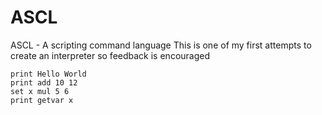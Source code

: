 # ASCL
ASCL - A scripting command language
This is one of my first attempts to create an interpreter so feedback is encouraged
```
print Hello World
print add 10 12
set x mul 5 6
print getvar x
```
